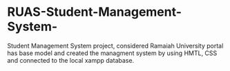 # RUAS-Student-Management-System-
Student Management System project, considered Ramaiah University portal has base model and created the managment system by using HMTL, CSS and connected to the local xampp database.
